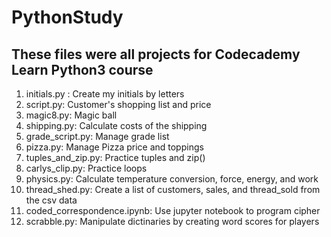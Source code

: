 # PythonStudy

## These files were all projects for Codecademy Learn Python3 course

1. initials.py : Create my initials by letters
2. script.py: Customer's shopping list and price
3. magic8.py: Magic ball
4. shipping.py: Calculate costs of the shipping
5. grade_script.py: Manage grade list
6. pizza.py: Manage Pizza price and toppings
7. tuples_and_zip.py: Practice tuples and zip()
8. carlys_clip.py: Practice loops
9. physics.py: Calculate temperature conversion, force, energy, and work
10. thread_shed.py: Create a list of customers, sales, and thread_sold from the csv data
11. coded_correspondence.ipynb: Use jupyter notebook to program cipher
12. scrabble.py: Manipulate dictinaries by creating word scores for players
